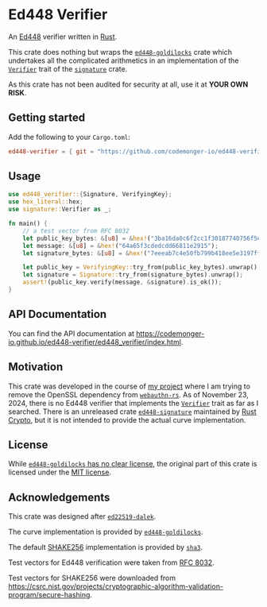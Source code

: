 # Ed448 Verifier

An [Ed448](https://datatracker.ietf.org/doc/html/rfc8032#section-5.2) verifier written in [Rust](https://www.rust-lang.org).

This crate does nothing but wraps the [`ed448-goldilocks`](https://crates.io/crates/ed448-goldilocks) crate which undertakes all the complicated arithmetics in an implementation of the [`Verifier`](https://docs.rs/signature/latest/signature/trait.Verifier.html) trait of the [`signature`](https://crates.io/crates/signature) crate.

As this crate has not been audited for security at all, use it at **YOUR OWN RISK**.

## Getting started

Add the following to your `Cargo.toml`:

```toml
ed448-verifier = { git = "https://github.com/codemonger-io/ed448-verifier.git", tag = "v0.0.1" }
```

## Usage

```rust
use ed448_verifier::{Signature, VerifyingKey};
use hex_literal::hex;
use signature::Verifier as _;

fn main() {
    // a test vector from RFC 8032
    let public_key_bytes: &[u8] = &hex!("3ba16da0c6f2cc1f30187740756f5e798d6bc5fc015d7c63cc9510ee3fd44adc24d8e968b6e46e6f94d19b945361726bd75e149ef09817f580");
    let message: &[u8] = &hex!("64a65f3cdedcdd66811e2915");
    let signature_bytes: &[u8] = &hex!("7eeeab7c4e50fb799b418ee5e3197ff6bf15d43a14c34389b59dd1a7b1b85b4ae90438aca634bea45e3a2695f1270f07fdcdf7c62b8efeaf00b45c2c96ba457eb1a8bf075a3db28e5c24f6b923ed4ad747c3c9e03c7079efb87cb110d3a99861e72003cbae6d6b8b827e4e6c143064ff3c00");

    let public_key = VerifyingKey::try_from(public_key_bytes).unwrap();
    let signature = Signature::try_from(signature_bytes).unwrap();
    assert!(public_key.verify(message, &signature).is_ok());
}
```

## API Documentation

You can find the API documentation at <https://codemonger-io.github.io/ed448-verifier/ed448_verifier/index.html>.

## Motivation

This crate was developed in the course of [my project](https://github.com/codemonger-io/webauthn-rs) where I am trying to remove the OpenSSL dependency from [`webauthn-rs`](https://github.com/kanidm/webauthn-rs).
As of November 23, 2024, there is no Ed448 verifier that implements the [`Verifier`](https://docs.rs/signature/2.2.0/signature/trait.Verifier.html) trait as far as I searched.
There is an unreleased crate [`ed448-signature`](https://github.com/RustCrypto/signatures/tree/master/ed448) maintained by [Rust Crypto](https://github.com/rustcrypto), but it is not intended to provide the actual curve implementation.

## License

While [`ed448-goldilocks` has no clear license](https://github.com/crate-crypto/Ed448-Goldilocks/pull/37), the original part of this crate is licensed under the [MIT license](./LICENSE).

## Acknowledgements

This crate was designed after [`ed22519-dalek`](https://github.com/dalek-cryptography/curve25519-dalek/tree/main/ed25519-dalek).

The curve implementation is provided by [`ed448-goldilocks`](https://crates.io/crates/ed448-goldilocks).

The default [SHAKE256](https://en.wikipedia.org/wiki/SHA-3) implementation is provided by [`sha3`](https://crates.io/crates/sha3).

Test vectors for Ed448 verification were taken from [RFC 8032](https://datatracker.ietf.org/doc/html/rfc8032).

Test vectors for SHAKE256 were downloaded from <https://csrc.nist.gov/projects/cryptographic-algorithm-validation-program/secure-hashing>.